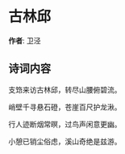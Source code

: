 # 古林邱

**作者**: 卫泾

## 诗词内容

支筇来访古林邱，转尽山腰俯碧流。

峭壁千寻悬石磴，苍崖百尺护龙湫。

行人迹断烟常暝，过鸟声闲意更幽。

小憩已销尘俗虑，溪山奇绝是兹游。

